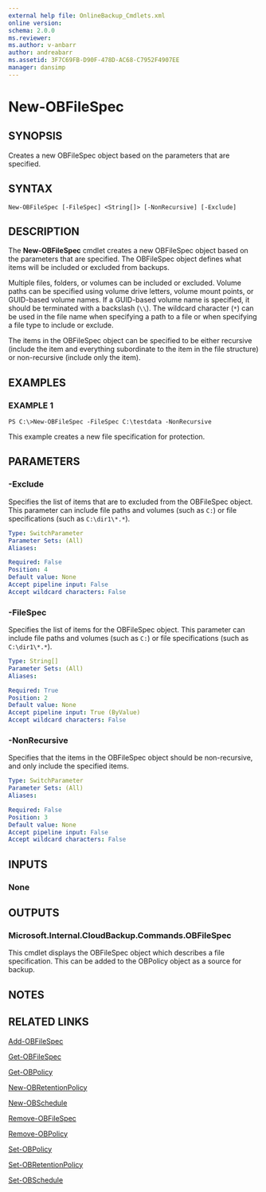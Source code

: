 ```yaml
---
external help file: OnlineBackup_Cmdlets.xml
online version: 
schema: 2.0.0
ms.reviewer:
ms.author: v-anbarr
author: andreabarr
ms.assetid: 3F7C69FB-D90F-478D-AC68-C7952F4907EE
manager: dansimp
---
```


# New-OBFileSpec

## SYNOPSIS
Creates a new OBFileSpec object based on the parameters that are specified.

## SYNTAX

```
New-OBFileSpec [-FileSpec] <String[]> [-NonRecursive] [-Exclude]
```

## DESCRIPTION
The **New-OBFileSpec** cmdlet creates a new OBFileSpec object based on the parameters that are specified.
The OBFileSpec object defines what items will be included or excluded from backups.

Multiple files, folders, or volumes can be included or excluded.
Volume paths can be specified using volume drive letters, volume mount points, or GUID-based volume names.
If a GUID-based volume name is specified, it should be terminated with a backslash (`\\`).
The wildcard character (`*`) can be used in the file name when specifying a path to a file or when specifying a file type to include or exclude.

The items in the OBFileSpec object can be specified to be either recursive (include the item and everything subordinate to the item in the file structure) or non-recursive (include only the item).

## EXAMPLES

### EXAMPLE 1
```
PS C:\>New-OBFileSpec -FileSpec C:\testdata -NonRecursive
```

This example creates a new file specification for protection.

## PARAMETERS

### -Exclude
Specifies the list of items that are to excluded from the OBFileSpec object.
This parameter can include file paths and volumes (such as `C:`) or file specifications (such as `C:\dir1\*.*`).

```yaml
Type: SwitchParameter
Parameter Sets: (All)
Aliases: 

Required: False
Position: 4
Default value: None
Accept pipeline input: False
Accept wildcard characters: False
```

### -FileSpec
Specifies the list of items for the OBFileSpec object.
This parameter can include file paths and volumes (such as `C:`) or file specifications (such as `C:\dir1\*.*`).

```yaml
Type: String[]
Parameter Sets: (All)
Aliases: 

Required: True
Position: 2
Default value: None
Accept pipeline input: True (ByValue)
Accept wildcard characters: False
```

### -NonRecursive
Specifies that the items in the OBFileSpec object should be non-recursive, and only include the specified items.

```yaml
Type: SwitchParameter
Parameter Sets: (All)
Aliases: 

Required: False
Position: 3
Default value: None
Accept pipeline input: False
Accept wildcard characters: False
```

## INPUTS

### None

## OUTPUTS

### Microsoft.Internal.CloudBackup.Commands.OBFileSpec
This cmdlet displays the OBFileSpec object which describes a file specification.
This can be added to the OBPolicy object as a source for backup.

## NOTES

## RELATED LINKS

[Add-OBFileSpec](./Add-OBFileSpec.md)

[Get-OBFileSpec](./Get-OBFileSpec.md)

[Get-OBPolicy](./Get-OBPolicy.md)

[New-OBRetentionPolicy](./New-OBRetentionPolicy.md)

[New-OBSchedule](./New-OBSchedule.md)

[Remove-OBFileSpec](./Remove-OBFileSpec.md)

[Remove-OBPolicy](./Remove-OBPolicy.md)

[Set-OBPolicy](./Set-OBPolicy.md)

[Set-OBRetentionPolicy](./Set-OBRetentionPolicy.md)

[Set-OBSchedule](./Set-OBSchedule.md)

